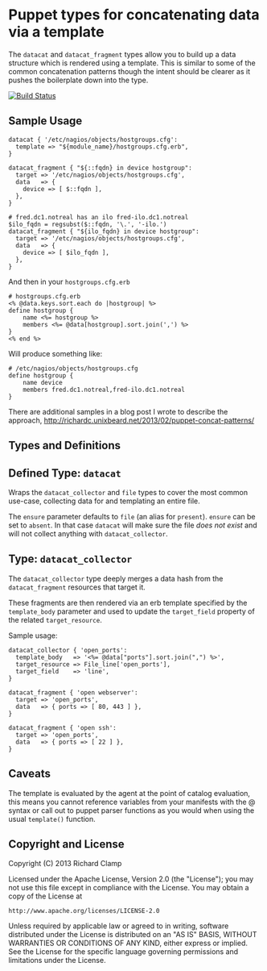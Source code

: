 Puppet types for concatenating data via a template
==================================================

The `datacat` and `datacat_fragment` types allow you to build up a data
structure which is rendered using a template.  This is similar to some of the
common concatenation patterns though the intent should be clearer as it pushes
the boilerplate down into the type.

[![Build Status](https://travis-ci.org/richardc/puppet-datacat.png)](https://travis-ci.org/richardc/puppet-datacat)

Sample Usage
------------

```puppet
datacat { '/etc/nagios/objects/hostgroups.cfg':
  template => "${module_name}/hostgroups.cfg.erb",
}

datacat_fragment { "${::fqdn} in device hostgroup":
  target => '/etc/nagios/objects/hostgroups.cfg',
  data   => {
    device => [ $::fqdn ],
  },
}

# fred.dc1.notreal has an ilo fred-ilo.dc1.notreal
$ilo_fqdn = regsubst($::fqdn, '\.', '-ilo.')
datacat_fragment { "${ilo_fqdn} in device hostgroup":
  target => '/etc/nagios/objects/hostgroups.cfg',
  data   => {
    device => [ $ilo_fqdn ],
  },
}
```

And then in your `hostgroups.cfg.erb`

```erb
# hostgroups.cfg.erb
<% @data.keys.sort.each do |hostgroup| %>
define hostgroup {
    name <%= hostgroup %>
    members <%= @data[hostgroup].sort.join(',') %>
}
<% end %>
```

Will produce something like:

```
# /etc/nagios/objects/hostgroups.cfg
define hostgroup {
    name device
    members fred.dc1.notreal,fred-ilo.dc1.notreal
}
```

There are additional samples in a blog post I wrote to describe the approach,
http://richardc.unixbeard.net/2013/02/puppet-concat-patterns/

Types and Definitions
---------------------

## Defined Type: `datacat`

Wraps the `datacat_collector` and `file` types to cover the most common
use-case, collecting data for and templating an entire file.

The `ensure` parameter defaults to `file` (an alias for `present`). `ensure`
can be set to `absent`. In that case `datacat` will make sure the file *does
not exist* and will not collect anything with `datacat_collector`.

## Type: `datacat_collector`

The `datacat_collector` type deeply merges a data hash from
the `datacat_fragment` resources that target it.

These fragments are then rendered via an erb template specified by the
`template_body` parameter and used to update the `target_field` property
of the related `target_resource`.

Sample usage:

```puppet
datacat_collector { 'open_ports':
  template_body   => '<%= @data["ports"].sort.join(",") %>',
  target_resource => File_line['open_ports'],
  target_field    => 'line',
}

datacat_fragment { 'open webserver':
  target => 'open_ports',
  data   => { ports => [ 80, 443 ] },
}

datacat_fragment { 'open ssh':
  target => 'open_ports',
  data   => { ports => [ 22 ] },
}
```

Caveats
-------

The template is evaluated by the agent at the point of catalog evaluation,
this means you cannot reference variables from your manifests with the @ syntax
or call out to puppet parser functions as you would when using the
usual `template()` function.


Copyright and License
---------------------

Copyright (C) 2013 Richard Clamp

Licensed under the Apache License, Version 2.0 (the "License");
you may not use this file except in compliance with the License.
You may obtain a copy of the License at

    http://www.apache.org/licenses/LICENSE-2.0

Unless required by applicable law or agreed to in writing, software
distributed under the License is distributed on an "AS IS" BASIS,
WITHOUT WARRANTIES OR CONDITIONS OF ANY KIND, either express or implied.
See the License for the specific language governing permissions and
limitations under the License.
